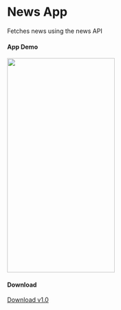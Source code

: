 # News App

Fetches news using the news API

#### App Demo

<img src="demoapp.gif" width=250 height="500px"/>

#### Download

[Download v1.0](https://github.com/subho57/NewsApp/raw/main/app/release/News%20App-release.apk)
